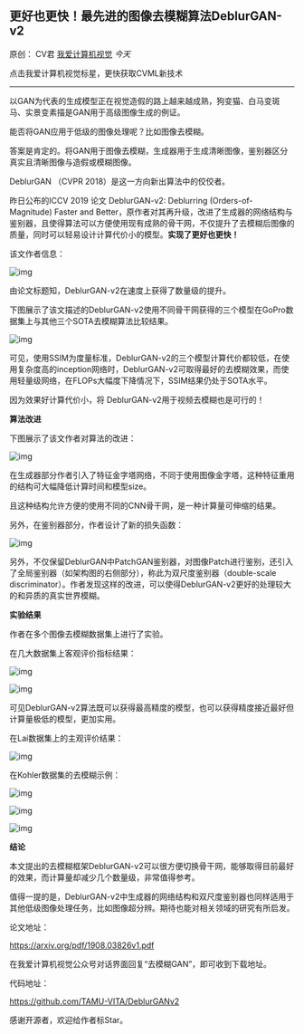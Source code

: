 ## 更好也更快！最先进的图像去模糊算法DeblurGAN-v2

原创： CV君 [我爱计算机视觉](javascript:void(0);) *今天*

点击我爱计算机视觉标星，更快获取CVML新技术



------



以GAN为代表的生成模型正在视觉造假的路上越来越成熟，狗变猫、白马变斑马、实景变素描是GAN用于高级图像生成的例证。



能否将GAN应用于低级的图像处理呢？比如图像去模糊。



答案是肯定的。将GAN用于图像去模糊，生成器用于生成清晰图像，鉴别器区分真实且清晰图像与造假或模糊图像。



DeblurGAN （CVPR 2018）是这一方向新出算法中的佼佼者。



昨日公布的ICCV 2019 论文 DeblurGAN-v2: Deblurring (Orders-of-Magnitude) Faster and Better，原作者对其再升级，改进了生成器的网络结构与鉴别器，且使得算法可以方便使用现有成熟的骨干网，不仅提升了去模糊后图像的质量，同时可以轻易设计计算代价小的模型。**实现了更好也更快！**



该文作者信息：



![img](https://mmbiz.qpic.cn/mmbiz_png/BJbRvwibeSTutxk1icbTTS8gvhoA2sT8fHBqpZg6cFYgtFiccO0rZ9D1Mn2wL3ISlKds055EhCbGXSrb3bj4GCKSg/640?wx_fmt=png&tp=webp&wxfrom=5&wx_lazy=1&wx_co=1)



由论文标题知，DeblurGAN-v2在速度上获得了数量级的提升。



下图展示了该文描述的DeblurGAN-v2使用不同骨干网获得的三个模型在GoPro数据集上与其他三个SOTA去模糊算法比较结果。



![img](https://mmbiz.qpic.cn/mmbiz_png/BJbRvwibeSTutxk1icbTTS8gvhoA2sT8fHcoknTEe0AEb7tuCVV3u1bB2lL5acx1Y7CO4JbI9JxcXe7hLDkeQwibQ/640?wx_fmt=png&tp=webp&wxfrom=5&wx_lazy=1&wx_co=1)



可见，使用SSIM为度量标准，DeblurGAN-v2的三个模型计算代价都较低，在使用复杂度高的inception网络时，DeblurGAN-v2可取得最好的去模糊效果，而使用轻量级网络，在FLOPs大幅度下降情况下，SSIM结果仍处于SOTA水平。



因为效果好计算代价小，将 DeblurGAN-v2用于视频去模糊也是可行的！



**算法改进**



下图展示了该文作者对算法的改进：



![img](https://mmbiz.qpic.cn/mmbiz_png/BJbRvwibeSTutxk1icbTTS8gvhoA2sT8fHbqsYPJwZaATDsbfHaL6avlESIjTwkNcFqCq4yhBa2uo0uR2ibUlpAGQ/640?wx_fmt=png&tp=webp&wxfrom=5&wx_lazy=1&wx_co=1)



在生成器部分作者引入了特征金字塔网络，不同于使用图像金字塔，这种特征重用的结构可大幅降低计算时间和模型size。



且这种结构允许方便的使用不同的CNN骨干网，是一种计算量可伸缩的结果。



另外，在鉴别器部分，作者设计了新的损失函数：

![img](https://mmbiz.qpic.cn/mmbiz_png/BJbRvwibeSTutxk1icbTTS8gvhoA2sT8fHJwVavbVCibzgOXBweTGSjtACngibSPsicAKnxmSLTkHrgclerUb9w6ZNQ/640?wx_fmt=png&tp=webp&wxfrom=5&wx_lazy=1&wx_co=1)

另外，不仅保留DeblurGAN中PatchGAN鉴别器，对图像Patch进行鉴别，还引入了全局鉴别器（如架构图的右侧部分），称此为双尺度鉴别器（double-scale discriminator）。作者发现这样的改进，可以使得DeblurGAN-v2更好的处理较大的和异质的真实世界模糊。



**实验结果**



作者在多个图像去模糊数据集上进行了实验。



在几大数据集上客观评价指标结果：



![img](https://mmbiz.qpic.cn/mmbiz_png/BJbRvwibeSTutxk1icbTTS8gvhoA2sT8fHpGyH5bGYwrJ1aA4VpX9vMFuLetZicedrS14kIGJqTicGJ2FpTibZpic6BA/640?wx_fmt=png&tp=webp&wxfrom=5&wx_lazy=1&wx_co=1)

![img](https://mmbiz.qpic.cn/mmbiz_png/BJbRvwibeSTutxk1icbTTS8gvhoA2sT8fH6AtE3btjlJibDMTia3bia4ceQpD2KXT5EjewclyzUibavb2nxYTWDfNgQw/640?wx_fmt=png&tp=webp&wxfrom=5&wx_lazy=1&wx_co=1)



可见DeblurGAN-v2算法既可以获得最高精度的模型，也可以获得精度接近最好但计算量极低的模型，更加实用。



在Lai数据集上的主观评价结果：



![img](https://mmbiz.qpic.cn/mmbiz_png/BJbRvwibeSTutxk1icbTTS8gvhoA2sT8fH1dtf7DW1KQqgTb0SibnibSiaFNbZnHayI8icH4POEBQAsOkkFpIqBtrnTw/640?wx_fmt=png&tp=webp&wxfrom=5&wx_lazy=1&wx_co=1)



在Kohler数据集的去模糊示例：



![img](https://mmbiz.qpic.cn/mmbiz_png/BJbRvwibeSTutxk1icbTTS8gvhoA2sT8fH4ciaV1Dq8tELdRsQwB0kOkN0icTa3ICmJ8PUr77qyNYPUdtn7eJZZG5A/640?wx_fmt=png&tp=webp&wxfrom=5&wx_lazy=1&wx_co=1)

![img](https://mmbiz.qpic.cn/mmbiz_png/BJbRvwibeSTutxk1icbTTS8gvhoA2sT8fHrMV83iaAdic22T5VPL8Xm6RF7VD4oY1061f060OvvocL8ZicoPYws9puw/640?wx_fmt=png&tp=webp&wxfrom=5&wx_lazy=1&wx_co=1)



![img](https://mmbiz.qpic.cn/mmbiz_png/BJbRvwibeSTutxk1icbTTS8gvhoA2sT8fHkickPq5E1cs6uBiaP2ueLqtvODUDl2r6zict8rLdnkJUefjzZ6TJKX1ZA/640?wx_fmt=png&tp=webp&wxfrom=5&wx_lazy=1&wx_co=1)



**结论**



本文提出的去模糊框架DeblurGAN-v2可以很方便切换骨干网，能够取得目前最好的效果，而计算量却减少几个数量级，非常值得参考。



值得一提的是，DeblurGAN-v2中生成器的网络结构和双尺度鉴别器也同样适用于其他低级图像处理任务，比如图像超分辨。期待也能对相关领域的研究有所启发。



论文地址：

https://arxiv.org/pdf/1908.03826v1.pdf

在我爱计算机视觉公众号对话界面回复“去模糊GAN”，即可收到下载地址。



代码地址：

https://github.com/TAMU-VITA/DeblurGANv2

感谢开源者，欢迎给作者标Star。